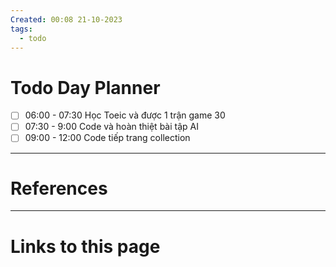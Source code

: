 ```yaml
---
Created: 00:08 21-10-2023
tags:
  - todo
---
```

# Todo Day Planner

- [ ] 06:00 - 07:30 Học Toeic và được 1 trận game 30
- [ ] 07:30 - 9:00 Code và hoàn thiệt bài tập AI 
- [ ] 09:00 - 12:00 Code tiếp trang collection

--- 
# References



--- 
# Links to this page

